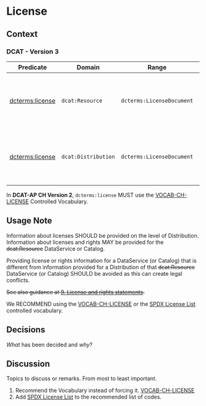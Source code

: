 # License

## Context
### DCAT - Version 3
| **Predicate** | **Domain** | **Range** | **Description** |
|---------------|------------|-----------|-----------------|
| [dcterms:license](https://www.dublincore.org/specifications/dublin-core/dcmi-terms/#license) | `dcat:Resource` | `dcterms:LicenseDocument` | A legal document under which the distribution is made available. |
| [dcterms:license](https://www.dublincore.org/specifications/dublin-core/dcmi-terms/#license) | `dcat:Distribution` | `dcterms:LicenseDocument` | A legal document under which the distribution is made available. |

In **DCAT-AP CH Version 2**, `dcterms:license` MUST use the [VOCAB-CH-LICENSE](https://dcat-ap.ch/vocabulary/licenses/20240716.html) Controlled Vocabulary.

## Usage Note

Information about licenses SHOULD be provided on the level of Distribution.
Information about licenses and rights MAY be provided for the ~~dcat:Resource~~ DataService or Catalog.

Providing license or rights information for a DataService (or Catalog) that is different from information provided for a Distribution of that ~~dcat:Resource~~ DataService (or Catalog) SHOULD be avoided as this can create legal conflicts.

~~See also guidance at [9. License and rights statements](https://www.w3.org/TR/vocab-dcat-3/#license-rights).~~

We RECOMMEND using the [VOCAB-CH-LICENSE](https://dcat-ap.ch/vocabulary/licenses/20240716.html]) or the [SPDX License List](https://spdx.org/licenses/) controlled vocabulary.


## Decisions
*What* has been decided and *why*?


## Discussion
Topics to discuss or remarks. From most to least important.

1. Recommend the Vocabulary instead of forcing it. [VOCAB-CH-LICENSE](https://dcat-ap.ch/vocabulary/licenses/20240716.html])
1. Add [SPDX License List](https://spdx.org/licenses/) to the recommended list of codes.
